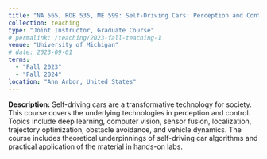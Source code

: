 ```yaml
---
title: "NA 565, ROB 535, ME 599: Self-Driving Cars: Perception and Control"
collection: teaching
type: "Joint Instructor, Graduate Course"
# permalink: /teaching/2023-fall-teaching-1
venue: "University of Michigan"
# date: 2023-09-01
terms:
  - "Fall 2023"
  - "Fall 2024"
location: "Ann Arbor, United States"
---
```


**Description:** Self-driving cars are a transformative technology for society. This course covers the underlying technologies in perception and control. Topics include deep learning, computer vision, sensor fusion, localization, trajectory optimization, obstacle avoidance, and vehicle dynamics. The course includes theoretical underpinnings of self-driving car algorithms and practical application of the material in hands-on labs.

<!-- Heading 1
======

Heading 2
======

Heading 3
====== -->